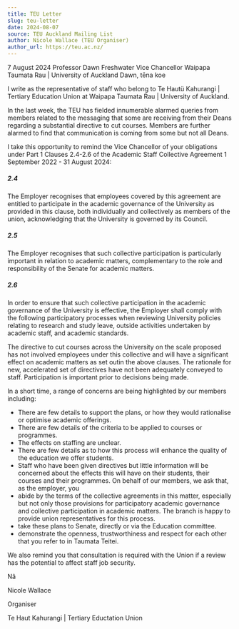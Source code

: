 ```yaml
---
title: TEU Letter
slug: teu-letter
date: 2024-08-07
source: TEU Auckland Mailing List
author: Nicole Wallace (TEU Organiser)
author_url: https://teu.ac.nz/
---
```

7 August 2024
Professor Dawn Freshwater
Vice Chancellor
Waipapa Taumata Rau | University of Auckland
Dawn, tēna koe

I write as the representative of staff who belong to Te Hautü Kahurangi | Tertiary Education Union at Waipapa Taumata Rau | University of Auckland.

In the last week, the TEU has fielded innumerable alarmed queries from members related to the messaging that some are receiving from their Deans regarding a substantial directive to cut courses. Members are further alarmed to find that communication is coming from some but not all Deans.

I take this opportunity to remind the Vice Chancellor of your obligations under Part 1 Clauses 2.4-2.6 of the Academic Staff Collective Agreement 1 September 2022 - 31 August 2024:

##### 2.4
The Employer recognises that employees covered by this agreement are entitled to participate in the academic governance of the University as provided in this clause, both individually and collectively as members of the union, acknowledging that the University is governed by its Council.

##### 2.5
The Employer recognises that such collective participation is particularly important in relation to academic matters, complementary to the role and responsibility of the Senate for academic matters.

##### 2.6
In order to ensure that such collective participation in the academic governance of the University is effective, the Employer shall comply with the following participatory processes when reviewing University policies relating to research and study leave, outside activities undertaken by academic staff, and academic standards.

The directive to cut courses across the University on the scale proposed has not involved employees under this collective and will have a significant effect on academic matters as set outin the above clauses. The rationale for new, accelerated set of directives have not been adequately conveyed to staff. Participation is important prior to decisions being made.

In a short time, a range of concerns are being highlighted by our members including:
* There are few details to support the plans, or how they would rationalise or optimise academic offerings.
* There are few details of the criteria to be applied to courses or programmes.
* The effects on staffing are unclear.
* There are few details as to how this process will enhance the quality of the education we offer students.
* Staff who have been given directives but little information will be concerned about the effects this will have on their students, their courses and their programmes.
On behalf of our members, we ask that, as the employer, you
* abide by the terms of the collective agreements in this matter, especially but not only those provisions for participatory academic governance and collective participation in academic matters. The branch is happy to provide union representatives for this process.
* take these plans to Senate, directly or via the Education committee.
* demonstrate the openness, trustworthiness and respect for each other that you refer to in Taumata Teitei.

We also remind you that consultation is required with the Union if a review has the potential to affect staff job security.

Nã

Nicole Wallace

Organiser

Te Haut Kahurangi | Tertiary Eductation Union